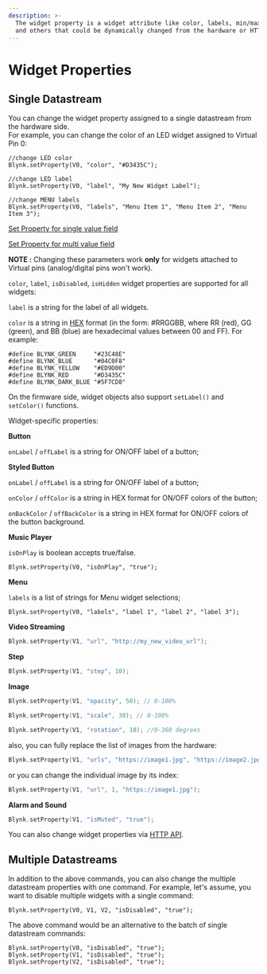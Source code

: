 ```yaml
---
description: >-
  The widget property is a widget attribute like color, labels, min/max, ...,
  and others that could be dynamically changed from the hardware or HTTPS API.
---
```


# Widget Properties

## Single Datastream

You can change the widget property assigned to a single datastream from the hardware side.\
For example, you can change the color of an LED widget assigned to Virtual Pin 0:

```
//change LED color
Blynk.setProperty(V0, "color", "#D3435C");

//change LED label
Blynk.setProperty(V0, "label", "My New Widget Label");

//change MENU labels
Blynk.setProperty(V0, "labels", "Menu Item 1", "Menu Item 2", "Menu Item 3");
```

[Set Property for single value field](https://github.com/blynkkk/blynk-library/blob/master/examples/More/SetProperty/SetProperty\_SingleValue/SetProperty\_SingleValue.ino)

[Set Property for multi value field](https://github.com/blynkkk/blynk-library/blob/master/examples/More/SetProperty/SetProperty\_MultiValue/SetProperty\_MultiValue.ino)

**NOTE :** Changing these parameters work **only** for widgets attached to Virtual pins (analog/digital pins won't work).

`color`, `label`, `isDisabled`, `isHidden` widget properties are supported for all widgets:

`label` is a string for the label of all widgets.

`color` is a string in [HEX](http://www.w3schools.com/html/html\_colors.asp) format (in the form: #RRGGBB, where RR (red), GG (green), and BB (blue) are hexadecimal values between 00 and FF). For example:

```
#define BLYNK_GREEN     "#23C48E"
#define BLYNK_BLUE      "#04C0F8"
#define BLYNK_YELLOW    "#ED9D00"
#define BLYNK_RED       "#D3435C"
#define BLYNK_DARK_BLUE "#5F7CD8"
```

On the firmware side, widget objects also support `setLabel()` and `setColor()` functions.

Widget-specific properties:

**Button**

`onLabel` / `offLabel` is a string for ON/OFF label of a button;

**Styled Button**

`onLabel` / `offLabel` is a string for ON/OFF label of a button;

`onColor` / `offColor` is a string in HEX format for ON/OFF colors of the button;

`onBackColor` / `offBackColor` is a string in HEX format for ON/OFF colors of the button background.

**Music Player**

`isOnPlay` is boolean accepts true/false.

```
Blynk.setProperty(V0, "isOnPlay", "true");
```

**Menu**

`labels` is a list of strings for Menu widget selections;

```
Blynk.setProperty(V0, "labels", "label 1", "label 2", "label 3");
```

**Video Streaming**

```cpp
Blynk.setProperty(V1, "url", "http://my_new_video_url");
```

**Step**

```cpp
Blynk.setProperty(V1, "step", 10);
```

**Image**

```cpp
Blynk.setProperty(V1, "opacity", 50); // 0-100%
```

```cpp
Blynk.setProperty(V1, "scale", 30); // 0-100%
```

```cpp
Blynk.setProperty(V1, "rotation", 10); //0-360 degrees
```

also, you can fully replace the list of images from the hardware:

```cpp
Blynk.setProperty(V1, "urls", "https://image1.jpg", "https://image2.jpg");
```

or you can change the individual image by its index:

```cpp
Blynk.setProperty(V1, "url", 1, "https://image1.jpg");
```

**Alarm and Sound**

```cpp
Blynk.setProperty(V1, "isMuted", "true");
```

You can also change widget properties via [HTTP API](https://docs.blynk.io/en/blynk.cloud/https-api-overview).

## Multiple Datastreams

In addition to the above commands, you can also change the multiple datastream properties with one command. For example, let's assume, you want to disable multiple widgets with a single command:

```
Blynk.setProperty(V0, V1, V2, "isDisabled", "true");
```

The above command would be an alternative to the batch of single datastream commands:

```
Blynk.setProperty(V0, "isDisabled", "true");
Blynk.setProperty(V1, "isDisabled", "true");
Blynk.setProperty(V2, "isDisabled", "true");
```
